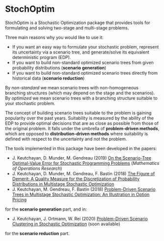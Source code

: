 # StochOptim
StochOptim is a Stochastic Optimization package that provides tools for formulating and solving two-stage and multi-stage problems.

Three main reasons why you would like to use it:
* If you want an easy way to formulate your stochastic problem, represent its uncertainty via a scenario tree, and generate/solve its equivalent deterministic program (EDP).
* If you want to build non-standard optimized scenario trees from given probability distributions (**scenario generation**)
* If you want to build non-standard optimized scenario trees directly from historical data (**scenario reduction**)

By *non-standard* we mean scenario trees with non-homogeneous branching structures (which may depend on the stage and the scenarios). \
By *optimized* we mean scenario trees with a branching structure suitable to your stochastic problem.

The concept of building scenario trees suitable to the problem is gaining popularity over the past years. Suitability is measured by the ability of the EDP to 
provide optimal decisions that are as close as possible from those of the original problem. It falls under the umbrella of **problem-driven methods**, 
which are opposed to **distribution-driven methods** where suitability is defined with respect to the uncertainty and not the problem. 

The tools implemented in this package have been developed in the papers: 
* J. Keutchayan, D. Munder, M. Gendreau (2019) [On the Scenario-Tree Optimal-Value Error for Stochastic Programming Problems](https://pubsonline.informs.org/doi/10.1287/moor.2019.1043) (*Mathematics of Operations Research*)
* J. Keutchayan, D. Munder, M. Gendreau, F. Bastin (2018) [The Figure of Demerit: A Quality Measure for the Discretization of Probability Distributions in Multistage Stochastic Optimization](https://www.researchgate.net/profile/Julien_Keutchayan/publication/322644958_The_Figure_of_Demerit_A_Quality_Measure_for_the_Discretization_of_Probability_Distributions_in_Multistage_Stochastic_Optimization/links/5bdcddd14585150b2b9a4b82/The-Figure-of-Demerit-A-Quality-Measure-for-the-Discretization-of-Probability-Distributions-in-Multistage-Stochastic-Optimization.pdf)
* J. Keutchayan, M. Gendreau, F. Bastin (2018) [Problem-Driven Scenario Trees in Multistage Stochastic Optimization: An Illustration in Option Pricing](https://www.researchgate.net/profile/Julien_Keutchayan/publication/328703934_Problem-Driven_Scenario_Trees_in_Multistage_Stochastic_Optimization_An_Illustration_in_Option_Pricing/links/5bdcde684585150b2b9a4b89/Problem-Driven-Scenario-Trees-in-Multistage-Stochastic-Optimization-An-Illustration-in-Option-Pricing.pdf)

for the **scenario generation** part, and in:
* J. Keutchayan, J. Ortmann, W. Rei (2020) [Problem-Driven Scenario Clustering in Stochastic Optimization]() (soon available)

for the **scenario reduction** part. 

